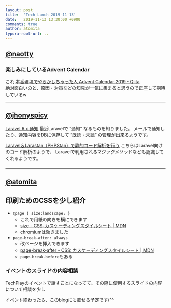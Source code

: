 ```yaml
---
layout: post
title:  'Tech Lunch 2019-11-13'
date:   2019-11-13 13:30:00 +0900
comments: true
author: atomita
typora-root-url: ..
---
```


## [@naotty](https://github.com/naotty)

### 楽しみにしているAdvent Calendar
これ [本番環境でやらかしちゃった人 Advent Calendar 2019 \- Qiita](https://qiita.com/advent-calendar/2019/yarakashi-production)  
絶対面白いのと、原因・対策などの知見が一気に集まると思うので正座して期待しているw

----

## [@jhonyspicy](https://github.com/jhonyspicy)

[Laravel 6.x 通知](https://readouble.com/laravel/6.x/ja/notifications.htmlhttps://readouble.com/laravel/6.x/ja/notifications.html)
最近Laravelで ”通知” なるものを知りました。
メールで通知したり、通知内容をDBに保存して ”既読・未読” の管理が出来るようです。

[Laravel＆Larastan（PHPStan）で静的コード解析を行う](https://www.ritolab.com/entry/189)
こちらはLaravel向けのコード解析のようで、
Laravelで利用されるマジックメソッドなども認識してくれるようです。

### 

----

## [@atomita](https://github.com/atomita)

## 印刷ためのCSSを少し紹介

- `@page { size:landscape; }`
  - これで用紙の向きを横にできます
  - [size - CSS: カスケーディングスタイルシート | MDN](https://developer.mozilla.org/ja/docs/Web/CSS/@page/size#Browser_compatibility)
  - chromiumは効きました
- `page-break-after: always`
  - 改ページを挿入できます
  - [page-break-after - CSS: カスケーディングスタイルシート | MDN](https://developer.mozilla.org/ja/docs/Web/CSS/page-break-after)
  - `page-break-before`もある


### イベントのスライドの内容相談

TechPlayのイベントで話すことになってて、その際に使用するスライドの内容について相談を少し

イベント終わったら、このblogにも載せる予定です(^^

